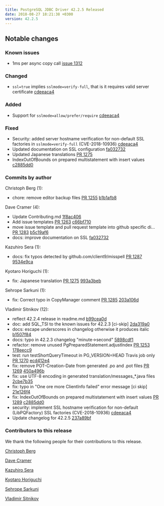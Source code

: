 ```yaml
---
title: PostgreSQL JDBC Driver 42.2.5 Released
date: 2018-08-27 18:21:38 +0300
version: 42.2.5
---
```


## Notable changes

### Known issues

* 1ms per async copy call [issue 1312](https://github.com/pgjdbc/pgjdbc/issues/1312)

### Changed

* `ssl=true` implies `sslmode=verify-full`, that is it requires valid server certificate [cdeeaca4](https://github.com/pgjdbc/pgjdbc/commit/cdeeaca47dc3bc6f727c79a582c9e4123099526e)

### Added

* Support for `sslmode=allow/prefer/require` [cdeeaca4](https://github.com/pgjdbc/pgjdbc/commit/cdeeaca47dc3bc6f727c79a582c9e4123099526e)

### Fixed

* Security: added server hostname verification for non-default SSL factories in `sslmode=verify-full` (CVE-2018-10936) [cdeeaca4](https://github.com/pgjdbc/pgjdbc/commit/cdeeaca47dc3bc6f727c79a582c9e4123099526e)
* Updated documentation on SSL configuration [fa032732](https://github.com/pgjdbc/pgjdbc/commit/fa032732acfe51c6e663ee646dd5c1beaa1af857)
* Updated Japanese translations [PR 1275](https://github.com/pgjdbc/pgjdbc/pull/1275)
* IndexOutOfBounds on prepared multistatement with insert values [c2885dd0](https://github.com/pgjdbc/pgjdbc/commit/c2885dd0cfc793f81e5dd3ed2300bb32476eb14a)

<!--more-->

### Commits by author

Christoph Berg (1):

* chore: remove editor backup files [PR 1255](https://github.com/pgjdbc/pgjdbc/pull/1255) [b1b1afb8](https://github.com/pgjdbc/pgjdbc/commit/b1b1afb829fae06bcefce443e66d823f4f92fed5)

Dave Cramer (4):

* Update Contributing.md [1f8ac406](https://github.com/pgjdbc/pgjdbc/commit/1f8ac4063b1fd04ccc05616e3533d68be9912333)
* Add issue templates [PR 1263](https://github.com/pgjdbc/pgjdbc/pull/1263) [c66bf710](https://github.com/pgjdbc/pgjdbc/commit/c66bf7108dd36f50aacebfd4f09e383aed02424b)
* move issue template and pull request template into github specific di… [PR 1283](https://github.com/pgjdbc/pgjdbc/pull/1283) [b5c19af6](https://github.com/pgjdbc/pgjdbc/commit/b5c19af627c8650410495ad8e3f2ee85e687e3c1)
* docs: improve documentation on SSL [fa032732](https://github.com/pgjdbc/pgjdbc/commit/fa032732acfe51c6e663ee646dd5c1beaa1af857)

Kazuhiro Sera (1):

* docs: fix typos detected by github.com/client9/misspell [PR 1287](https://github.com/pgjdbc/pgjdbc/pull/1287) [9534e9ca](https://github.com/pgjdbc/pgjdbc/commit/9534e9ca0e1840445ad5f4eee75bc1e2ac102dde)

Kyotaro Horiguchi (1):

* fix: Japanese translation [PR 1275](https://github.com/pgjdbc/pgjdbc/pull/1275) [993a3beb](https://github.com/pgjdbc/pgjdbc/commit/993a3beba10aed73418340b14f2d3420c8984de5)

Sehrope Sarkuni (1):

* fix: Correct typo in CopyManager comment [PR 1285](https://github.com/pgjdbc/pgjdbc/pull/1285) [203a106d](https://github.com/pgjdbc/pgjdbc/commit/203a106ddc9eb0d94cc94838f4fb0924e37f441a)

Vladimir Sitnikov (12):

* reflect 42.2.4 release in readme.md [b99cea0d](https://github.com/pgjdbc/pgjdbc/commit/b99cea0de0e67f0c641c77bcbff8d2889a441290)
* doc: add SQL_TSI to the known issues for 42.2.3 [ci-skip] [2da319a0](https://github.com/pgjdbc/pgjdbc/commit/2da319a07d47015467bd3ace029827f67f4778bc)
* docs: escape underscores in changelog otherwise it produces italic [b1507f84](https://github.com/pgjdbc/pgjdbc/commit/b1507f849b732012d5312c79a62dad24fd6a7261)
* docs: typo in 42.2.3 changelog "minute->second" [5898cdf1](https://github.com/pgjdbc/pgjdbc/commit/5898cdf1e314f2db7889456fb1ad6822021bd543)
* refactor: remove unused PgPreparedStatement.adjustIndex [PR 1253](https://github.com/pgjdbc/pgjdbc/pull/1253) [178eecc9](https://github.com/pgjdbc/pgjdbc/commit/178eecc90643b36c8c5cd423ff311b26733384f2)
* test: run testShortQueryTimeout in PG_VERSION=HEAD Travis job only [PR 1270](https://github.com/pgjdbc/pgjdbc/pull/1270) [ecd412e4](https://github.com/pgjdbc/pgjdbc/commit/ecd412e4164bbfcccd96f778c874dd4f40330354)
* fix: remove POT-Creation-Date from generated .po and .pot files [PR 1269](https://github.com/pgjdbc/pgjdbc/pull/1269) [450a496b](https://github.com/pgjdbc/pgjdbc/commit/450a496be8b14e14fa0821413ed532c49275dc9e)
* fix: use UTF-8 encoding in generated translation/messages_*.java files [2cbe7b35](https://github.com/pgjdbc/pgjdbc/commit/2cbe7b354543e2ae526c3d9a422949acd0a375b6)
* fix: typo in "One ore more ClientInfo failed" error message [ci skip] [21e126f4](https://github.com/pgjdbc/pgjdbc/commit/21e126f451df667627c1cc3a0acfb3c38be45ffa)
* fix: IndexOutOfBounds on prepared multistatement with insert values [PR 1289](https://github.com/pgjdbc/pgjdbc/pull/1289) [c2885dd0](https://github.com/pgjdbc/pgjdbc/commit/c2885dd0cfc793f81e5dd3ed2300bb32476eb14a)
* security: implement SSL hostname verification for non-default (LibPQFactory) SSL factories (CVE-2018-10936) [cdeeaca4](https://github.com/pgjdbc/pgjdbc/commit/cdeeaca47dc3bc6f727c79a582c9e4123099526e)
* Update changelog for 42.2.5 [237a89bf](https://github.com/pgjdbc/pgjdbc/commit/237a89bf3058a16a3de37b8c92d2a4d850c6c056)

### Contributors to this release

We thank the following people for their contributions to this release.

[Christoph Berg](https://github.com/ChristophBerg)

[Dave Cramer](davec@postgresintl.com)

[Kazuhiro Sera](https://github.com/seratch)

[Kyotaro Horiguchi](https://github.com/horiguti)

[Sehrope Sarkuni](https://github.com/sehrope)

[Vladimir Sitnikov](https://github.com/vlsi)

